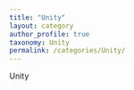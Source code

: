 ```yaml
---
title: "Unity"
layout: category
author_profile: true
taxonomy: Unity
permalink: /categories/Unity/
---
```


Unity
